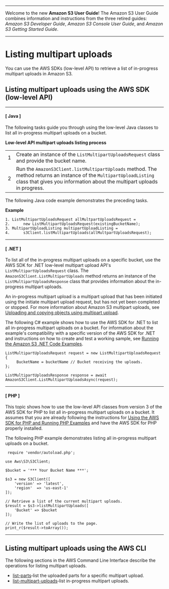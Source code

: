 --------

Welcome to the new **Amazon S3 User Guide**\! The Amazon S3 User Guide combines information and instructions from the three retired guides: *Amazon S3 Developer Guide*, *Amazon S3 Console User Guide*, and *Amazon S3 Getting Started Guide*\.

--------

# Listing multipart uploads<a name="list-mpu"></a>

You can use the AWS SDKs \(low\-level API\) to retrieve a list of in\-progress multipart uploads in Amazon S3\.

## Listing multipart uploads using the AWS SDK \(low\-level API\)<a name="list-aws-sdk"></a>

------
#### [ Java ]

The following tasks guide you through using the low\-level Java classes to list all in\-progress multipart uploads on a bucket\.


**Low\-level API multipart uploads listing process**  

|  |  | 
| --- |--- |
| 1 | Create an instance of the `ListMultipartUploadsRequest` class and provide the bucket name\. | 
| 2 | Run the `AmazonS3Client.listMultipartUploads` method\. The method returns an instance of the `MultipartUploadListing` class that gives you information about the multipart uploads in progress\. | 

The following Java code example demonstrates the preceding tasks\.

**Example**  

```
1. ListMultipartUploadsRequest allMultpartUploadsRequest = 
2.      new ListMultipartUploadsRequest(existingBucketName);
3. MultipartUploadListing multipartUploadListing = 
4.      s3Client.listMultipartUploads(allMultpartUploadsRequest);
```

------
#### [ \.NET ]

To list all of the in\-progress multipart uploads on a specific bucket, use the AWS SDK for \.NET low\-level multipart upload API's `ListMultipartUploadsRequest` class\. The `AmazonS3Client.ListMultipartUploads` method returns an instance of the `ListMultipartUploadsResponse` class that provides information about the in\-progress multipart uploads\. 

An in\-progress multipart upload is a multipart upload that has been initiated using the initiate multipart upload request, but has not yet been completed or stopped\. For more information about Amazon S3 multipart uploads, see [Uploading and copying objects using multipart upload](mpuoverview.md)\.

The following C\# example shows how to use the AWS SDK for \.NET to list all in\-progress multipart uploads on a bucket\. For information about the example's compatibility with a specific version of the AWS SDK for \.NET and instructions on how to create and test a working sample, see [Running the Amazon S3 \.NET Code Examples](UsingTheMPDotNetAPI.md#TestingDotNetApiSamples)\.

```
ListMultipartUploadsRequest request = new ListMultipartUploadsRequest
{
	 BucketName = bucketName // Bucket receiving the uploads.
};

ListMultipartUploadsResponse response = await AmazonS3Client.ListMultipartUploadsAsync(request);
```

------
#### [ PHP ]

This topic shows how to use the low\-level API classes from version 3 of the AWS SDK for PHP to list all in\-progress multipart uploads on a bucket\. It assumes that you are already following the instructions for [Using the AWS SDK for PHP and Running PHP Examples](UsingTheMPphpAPI.md) and have the AWS SDK for PHP properly installed\. 

The following PHP example demonstrates listing all in\-progress multipart uploads on a bucket\.

```
 require 'vendor/autoload.php';

use Aws\S3\S3Client;

$bucket = '*** Your Bucket Name ***';

$s3 = new S3Client([
    'version' => 'latest',
    'region'  => 'us-east-1'
]);

// Retrieve a list of the current multipart uploads.
$result = $s3->listMultipartUploads([
    'Bucket' => $bucket
]);

// Write the list of uploads to the page.
print_r($result->toArray());
```

------

## Listing multipart uploads using the AWS CLI<a name="list-mpu-cli"></a>

The following sections in the AWS Command Line Interface describe the operations for listing multipart uploads\. 
+ [list\-parts](https://awscli.amazonaws.com/v2/documentation/api/latest/reference/s3api/list-parts.html)‐list the uploaded parts for a specific multipart upload\.
+ [list\-multipart\-uploads](https://docs.aws.amazon.com/cli/latest/reference/s3api/list-multipart-uploads.html)‐list in\-progress multipart uploads\.